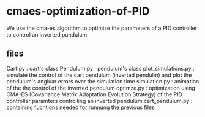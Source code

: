 # cmaes-optimization-of-PID
We use the cma-es algorithm to optimize the parameters of a PID controller to control an inverted pundulum
## files
Cart.py : cart's class
Pendulum.py : pendulum's class
plot_simulations.py : simulate the control of the cart pendulum (inverted pendulm) and plot the pendulum's angluar errors over the simulation time
simulation.py : animation of the the control of the inverted pendulum
optimze.py : optimization using CMA-ES (Covariance Matrix Adaptation Evolution Strategy) of the PID controller paramters controlling an inverted pendulum
cart_pendulum.py : containing fucntions needed for runnung the previous files
